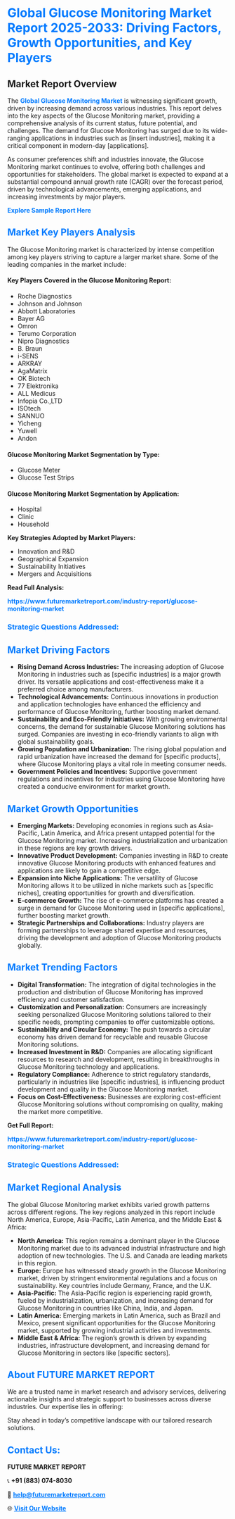 <h1 style="color: #007BFF;">Global Glucose Monitoring Market Report 2025-2033: Driving Factors, Growth Opportunities, and Key Players</h1>

<section id="overview">
<h2>Market Report Overview</h2>
<p>The <a href="https://www.futuremarketreport.com/industry-report/glucose-monitoring-market" style="color: #007BFF; text-decoration: none;"><strong>Global Glucose Monitoring Market</strong></a> is witnessing significant growth, driven by increasing demand across various industries. This report delves into the key aspects of the Glucose Monitoring market, providing a comprehensive analysis of its current status, future potential, and challenges. The demand for Glucose Monitoring has surged due to its wide-ranging applications in industries such as [insert industries], making it a critical component in modern-day [applications].</p>
<p>As consumer preferences shift and industries innovate, the Glucose Monitoring market continues to evolve, offering both challenges and opportunities for stakeholders. The global market is expected to expand at a substantial compound annual growth rate (CAGR) over the forecast period, driven by technological advancements, emerging applications, and increasing investments by major players.</p>
</section>

<section id="overview">
<p><a href="https://www.futuremarketreport.com/request-sample/reportId=27292" style="color: #007BFF; text-decoration: none;"><strong>Explore Sample Report Here</strong></a></p>
</section>

<section id="key-players">
<h2 style="color: #007BFF;">Market Key Players Analysis</h2>
<p>The Glucose Monitoring market is characterized by intense competition among key players striving to capture a larger market share. Some of the leading companies in the market include:</p>
<h4>Key Players Covered in the Glucose Monitoring Report:</h4>
<ul><li>Roche Diagnostics</li><li>Johnson and Johnson</li><li>Abbott Laboratories</li><li>Bayer AG</li><li>Omron</li><li>Terumo Corporation</li><li>Nipro Diagnostics</li><li>B. Braun</li><li>i-SENS</li><li>ARKRAY</li><li>AgaMatrix</li><li>OK Biotech</li><li>77 Elektronika</li><li>ALL Medicus</li><li>Infopia Co.,LTD</li><li>ISOtech</li><li>SANNUO</li><li>Yicheng</li><li>Yuwell</li><li>Andon</li></ul>
<h4>Glucose Monitoring Market Segmentation by Type:</h4>
<ul><li>Glucose Meter</li><li>Glucose Test Strips</li></ul>

<h4>Glucose Monitoring Market Segmentation by Application:</h4>
<ul><li>Hospital</li><li>Clinic</li><li>Household</li></ul>
<p><strong>Key Strategies Adopted by Market Players:</strong></p>
<ul>
<li>Innovation and R&D</li>
<li>Geographical Expansion</li>
<li>Sustainability Initiatives</li>
<li>Mergers and Acquisitions</li>
</ul>
</section>

<section>
<p><strong>Read Full Analysis: </strong></p><a href="https://www.futuremarketreport.com/industry-report/glucose-monitoring-market" style="color: #007BFF; text-decoration: none;"><strong>https://www.futuremarketreport.com/industry-report/glucose-monitoring-market</strong></a>
<h3 style="color: #007BFF;">Strategic Questions Addressed:</h3>
</section>

<section id="driving-factors">
<h2 style="color: #007BFF;">Market Driving Factors</h2>
<ul>
<li><strong>Rising Demand Across Industries:</strong> The increasing adoption of Glucose Monitoring in industries such as [specific industries] is a major growth driver. Its versatile applications and cost-effectiveness make it a preferred choice among manufacturers.</li>
<li><strong>Technological Advancements:</strong> Continuous innovations in production and application technologies have enhanced the efficiency and performance of Glucose Monitoring, further boosting market demand.</li>
<li><strong>Sustainability and Eco-Friendly Initiatives:</strong> With growing environmental concerns, the demand for sustainable Glucose Monitoring solutions has surged. Companies are investing in eco-friendly variants to align with global sustainability goals.</li>
<li><strong>Growing Population and Urbanization:</strong> The rising global population and rapid urbanization have increased the demand for [specific products], where Glucose Monitoring plays a vital role in meeting consumer needs.</li>
<li><strong>Government Policies and Incentives:</strong> Supportive government regulations and incentives for industries using Glucose Monitoring have created a conducive environment for market growth.</li>
</ul>
</section>

<section id="growth-opportunities">
<h2 style="color: #007BFF;">Market Growth Opportunities</h2>
<ul>
<li><strong>Emerging Markets:</strong> Developing economies in regions such as Asia-Pacific, Latin America, and Africa present untapped potential for the Glucose Monitoring market. Increasing industrialization and urbanization in these regions are key growth drivers.</li>
<li><strong>Innovative Product Development:</strong> Companies investing in R&D to create innovative Glucose Monitoring products with enhanced features and applications are likely to gain a competitive edge.</li>
<li><strong>Expansion into Niche Applications:</strong> The versatility of Glucose Monitoring allows it to be utilized in niche markets such as [specific niches], creating opportunities for growth and diversification.</li>
<li><strong>E-commerce Growth:</strong> The rise of e-commerce platforms has created a surge in demand for Glucose Monitoring used in [specific applications], further boosting market growth.</li>
<li><strong>Strategic Partnerships and Collaborations:</strong> Industry players are forming partnerships to leverage shared expertise and resources, driving the development and adoption of Glucose Monitoring products globally.</li>
</ul>
</section>

<section id="trending-factors">
<h2 style="color: #007BFF;">Market Trending Factors</h2>
<ul>
<li><strong>Digital Transformation:</strong> The integration of digital technologies in the production and distribution of Glucose Monitoring has improved efficiency and customer satisfaction.</li>
<li><strong>Customization and Personalization:</strong> Consumers are increasingly seeking personalized Glucose Monitoring solutions tailored to their specific needs, prompting companies to offer customizable options.</li>
<li><strong>Sustainability and Circular Economy:</strong> The push towards a circular economy has driven demand for recyclable and reusable Glucose Monitoring solutions.</li>
<li><strong>Increased Investment in R&D:</strong> Companies are allocating significant resources to research and development, resulting in breakthroughs in Glucose Monitoring technology and applications.</li>
<li><strong>Regulatory Compliance:</strong> Adherence to strict regulatory standards, particularly in industries like [specific industries], is influencing product development and quality in the Glucose Monitoring market.</li>
<li><strong>Focus on Cost-Effectiveness:</strong> Businesses are exploring cost-efficient Glucose Monitoring solutions without compromising on quality, making the market more competitive.</li>
</ul>
</section>

<section>
<p><strong>Get Full Report: </strong></p><a href="https://www.futuremarketreport.com/industry-report/glucose-monitoring-market" style="color: #007BFF; text-decoration: none;"><strong>https://www.futuremarketreport.com/industry-report/glucose-monitoring-market</strong></a>
<h3 style="color: #007BFF;">Strategic Questions Addressed:</h3>
</section>


<section id="regional-analysis">
<h2 style="color: #007BFF;">Market Regional Analysis</h2>
<p>The global Glucose Monitoring market exhibits varied growth patterns across different regions. The key regions analyzed in this report include North America, Europe, Asia-Pacific, Latin America, and the Middle East & Africa:</p>
<ul>
<li><strong>North America:</strong> This region remains a dominant player in the Glucose Monitoring market due to its advanced industrial infrastructure and high adoption of new technologies. The U.S. and Canada are leading markets in this region.</li>
<li><strong>Europe:</strong> Europe has witnessed steady growth in the Glucose Monitoring market, driven by stringent environmental regulations and a focus on sustainability. Key countries include Germany, France, and the U.K.</li>
<li><strong>Asia-Pacific:</strong> The Asia-Pacific region is experiencing rapid growth, fueled by industrialization, urbanization, and increasing demand for Glucose Monitoring in countries like China, India, and Japan.</li>
<li><strong>Latin America:</strong> Emerging markets in Latin America, such as Brazil and Mexico, present significant opportunities for the Glucose Monitoring market, supported by growing industrial activities and investments.</li>
<li><strong>Middle East & Africa:</strong> The region’s growth is driven by expanding industries, infrastructure development, and increasing demand for Glucose Monitoring in sectors like [specific sectors].</li>
</ul>
</section>

<footer>
<h2 style="color: #007BFF;">About FUTURE MARKET REPORT</h2>
<p>We are a trusted name in market research and advisory services, delivering actionable insights and strategic support to businesses across diverse industries. Our expertise lies in offering:</p>

<p>Stay ahead in today’s competitive landscape with our tailored research solutions.</p>

<h2 style="color: #007BFF;">Contact Us:</h2>
<p><strong>FUTURE MARKET REPORT</strong></p>
<p>📞 <strong>+91 (883) 074-8030</strong></p>
<p>📧 <strong><a href="mailto:help@futuremarketreport.com" style="color: #007BFF;">help@futuremarketreport.com</a></strong></p>
<p>🌐 <strong><a href="https://www.futuremarketreport.com/" style="color: #007BFF;">Visit Our Website</a></strong></p>
</footer>